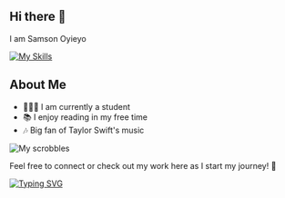 ## Hi there 👋
I am Samson Oyieyo

[![My Skills](https://skillicons.dev/icons?i=java,py,html,css,vscode)](https://skillicons.dev)

## About Me
- 👨🏽‍🏫 I am currently a student
- 📚 I enjoy reading in my free time
- 🎶 Big fan of Taylor Swift's music

![My scrobbles](https://lastfm-recently-played.vercel.app/api?user=iloveeeemangoes)

Feel free to connect or check out my work here as I start my journey! 🚀

[![Typing SVG](https://readme-typing-svg.demolab.com/?lines=Thank+you)](https://git.io/typing-svg)
